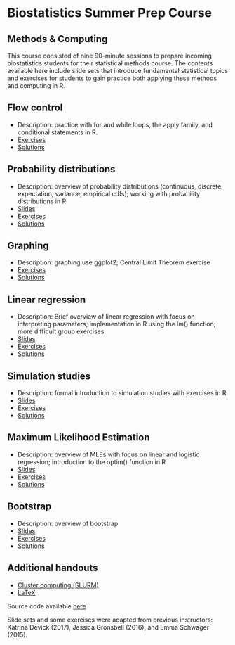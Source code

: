 # Biostatistics Summer Prep Course
## Methods & Computing

This course consisted of nine 90-minute sessions to prepare incoming biostatistics students for their statistical methods course. The contents available here include slide sets that introduce fundamental statistical topics and exercises for students to gain practice both applying these methods and computing in R. 

## Flow control 

- Description: practice with for and while loops, the apply family, and conditional statements in R.
- [Exercises](exercises/2018_Lecture2_Exercises.pdf)
- [Solutions](solutions/2018_Lecture2_Solutions.pdf)

## Probability distributions

- Description: overview of probability distributions (continuous, discrete, expectation, variance, empirical cdfs); working with probability distributions in R
- [Slides](slides/2018_Lecture_03.pdf)
- [Exercises](exercises/2018_Lecture3_Exercises.pdf)
- [Solutions](solutions/2018_Lecture3_Solutions.pdf)

## Graphing 

- Description: graphing use ggplot2; Central Limit Theorem exercise
- [Exercises](exercises/2018_Lecture4_Exercises.pdf)
- [Solutions](solutions/2018_Lecture4_Solutions.pdf)

## Linear regression

- Description: Brief overview of linear regression with focus on interpreting parameters; implementation in R using the lm() function; more difficult group exercises
- [Slides](slides/2018_Lecture_05.pdf)
- [Exercises](exercises/2018_Lecture5_Exercises.pdf)
- [Solutions](solutions/2018_Lecture5_Solutions.pdf)

## Simulation studies

- Description: formal introduction to simulation studies with exercises in R
- [Slides](slides/2018_Lecture_06.pdf)
- [Exercises](exercises/2018_Lecture6_Exercises.pdf)
- [Solutions](solutions/2018_Lecture6_Solutions.pdf)

## Maximum Likelihood Estimation

- Description: overview of MLEs with focus on linear and logistic regression; introduction to the optim() function in R
- [Slides](slides/2018_Lecture_07.pdf)
- [Exercises](exercises/2018_Lecture7_Exercises.pdf)
- [Solutions](solutions/2018_Lecture7_Solutions_ex2.pdf)

## Bootstrap 

- Description: overview of bootstrap
- [Slides](slides/2018_Lecture_07.pdf)
- [Exercises](exercises/2018_Lecture8_Exercises.pdf)
- [Solutions](solutions/2018_Lecture8_Solutions.pdf)

## Additional handouts

- [Cluster computing (SLURM)](additional/O2_cluster_overview.pdf)
- [LaTeX](additional/texstudio_overview.pdf)


Source code available [here](https://github.com/isabelfulcher/methodsprep)

Slide sets and some exercises were adapted from previous instructors: Katrina Devick (2017), Jessica Gronsbell (2016), and Emma Schwager (2015). 